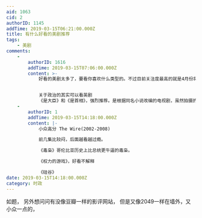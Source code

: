 ```yaml
---
aid: 1063
cid: 2
authorID: 1145
addTime: 2019-03-15T06:21:00.000Z
title: 有什么好看的美剧推荐
tags:
    - 美剧
comments:
    -
        authorID: 1616
        addTime: 2019-03-15T07:06:00.000Z
        content: >-
            好看的美剧太多了，要看你喜欢什么类型的。不过目前关注度最高的就是4月份将开播的《权力的游戏》最后一季，大家都在期待中。


            关于政治的其实可以看英剧
            《是大臣》和《是首相》，强烈推荐。是根据同名小说改编的电视剧，虽然拍摄的时间比较老但是情节拿到现在依然不过时。更有意思的是，李克强的夫人曾翻译过这本小说，李克强骑着自行车到处找出版社希望能出版夫人翻译的作品，后来李克强当上了国家总理，而英国的首相其实和中国的总理职能是等同的，所以这个事情就非常有意思了。
    -
        authorID: 1
        addTime: 2019-03-15T14:18:00.000Z
        content: |-
            小众高分 The Wire(2002-2008)

            前几集比较闷，后面越看越过瘾。

            《毒枭》哥伦比亚历史上比总统更牛逼的毒枭。

            《权力的游戏》，好看不解释

            《硅谷》
date: 2019-03-15T14:18:00.000Z
category: 时政
---
```


如题， 另外想问问有没像豆瓣一样的影评网站， 但是又像2049一样在墙外，又小众一点的，
